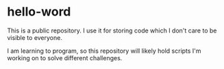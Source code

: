 # hello-word
This is a public repository. I use it for storing code which I don't care to be visible to everyone.

I am learning to program, so this repository will likely hold scripts I'm working on to solve different challenges.
